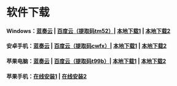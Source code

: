 # 软件下载

#### Windows：[蓝奏云](https://www.lanzous.com/i3sie2f) \| [百度云（提取码tm52）](https://pan.baidu.com/s/1KOt5hQg7XAaiItmJ7F8qHw)\| [本地下载1](https://bmxcloud.app/download/bmxcloud.win.exe) \| [本地下载2](https://bmx168.com/download/bmxcloud.win.exe)

#### 安卓手机：[蓝奏云](https://www.lanzous.com/i3sie2f) \| [百度云（提取码cwfx）](https://pan.baidu.com/s/1rynlFxQ1OmARLEoBDHvNqA)\| [本地下载1](https://bmxcloud.app/download/bmxcloud.android.apk) \| [本地下载2](https://bmx168.com/download/bmxcloud.android.apk)

#### 苹果电脑：[蓝奏云](https://www.lanzous.com/i3sie2f) \| [百度云（提取码t99b）](https://pan.baidu.com/s/10lPyE7AVzUkiVQDE_Rhf6A)\| [本地下载1](https://bmxcloud.app/download/bmxcloud.mac.dmg) \| [本地下载2](https://bmx168.com/download/bmxcloud.mac.dmg)

#### 苹果手机：[在线安装1](https://bmxcloud.app/download/bmxios/index.html) \| [在线安装2](https://bmx168.com/download/bmxios/index.html)



